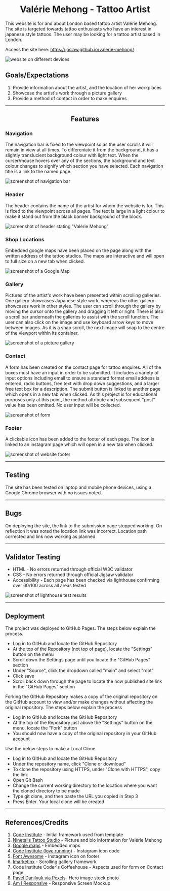 # <center> **Valérie Mehong - Tattoo Artist** </center>

This website is for and about London based tattoo artist Valérie Mehong. The site is targeted towards tattoo enthusiasts who have an interest in japanese style tattoos. The user may be looking for a tattoo artist based in London.

Access the site here: https://joslaw.github.io/valerie-mehong/

![website on different devices](/assets/images/readme_docs/devices_ss.jpg)

## **Goals/Expectations**
1. Provide information about the artist, and the location of her workplaces
2. Showcase the artist's work through a picture gallery
3. Provide a method of contact in order to make enquires

---

## <center> **Features** </center>

 ### **Navigation**
 The navigation bar is fixed to the viewpoint so as the user scrolls it will remain in view at all times. To differeniate it from the background, it has a slightly translucient background colour with light text. When the curser/mouse hovers over any of the sections, the background and text colour changes to signify which section you have selected. Each navigation title is a link to the named page.

![screenshot of navigation bar](/assets/images/readme_docs/nav_ss.jpg)

 ### **Header**
 The header contains the name of the artist for whom the website is for. This is fixed to the viewpoint across all pages. The text is large in a light colour to make it stand out from the black banner background of the block. 

![screenshot of header stating "Valérie Mehong"](/assets/images/readme_docs/header2_ss.jpg)

 ### **Shop Locations**
 Embedded google maps have been placed on the page along with the written address of the tattoo studios. The maps are interactive and will open to full size on a new tab when clicked.

![screenshot of a Google Map](/assets/images/readme_docs/map_ss.jpg)

 ### **Gallery**
 Pictures of the artist's work have been presented within scrolling galleries. One gallery showcases Japanese style work, whereas the other gallery showcases work in other styles. The user can scroll through the gallery by moving the cursor onto the gallery and dragging it left or right. There is also a scroll bar underneath the galleries to assist with the scroll function. The user can also click on the image and use keyboard arrow keys to move between images. As it is a snap scroll, the next image will snap to the centre of the viewport within its container.

![screenshot of a picture gallery](/assets/images/readme_docs/gallery_ss.jpg)

 ### **Contact**
 A form has been created on the contact page for tattoo enquires. All of the boxes must have an input in order to be submitted. It includes a variety of input options including email to ensure a standard format email address is entered, radio buttons, free text with drop down suggestions, and a larger free text box for a description. The submit button is linked to another page which opens in a new tab when clicked. As this project is for educational purposes only at this point, the method attribute and subsequent "post" value has been omitted. No user input will be collected.

![screenshot of form](/assets/images/readme_docs/form_ss.jpg)
 
 ### **Footer**
 A clickable icon has been added to the footer of each page. The icon is linked to an instagram page which will open in a new tab when clicked.

![screenshot of website footer](/assets/images/readme_docs/footer_ss.jpg)

---

## **Testing**

The site has been tested on laptop and mobile phone devices, using a Google Chrome browser with no issues noted.

---

## **Bugs**

On deploying the site, the link to the submission page stopped working. On reflection it was noted the location link was incorrect. Location path corrected and link now working as planned

---

## **Validator Testing**
 - HTML - No errors returned through official W3C validator
 - CSS - No errors returned through official Jigsaw validator
 - Accessibility - Each page has been checked via lighthouse confirming over 60/100 across all areas tested

 ![screenshot of lighthouse test results](/assets/images/readme_docs/lighthouse_test.jpg)

---

## **Deployment**

The project was deployed to GitHub Pages. The steps below explain the process.

 - Log in to GitHub and locate the GitHub Repository
 - At the top of the Repository (not top of page), locate the "Settings" button on the menu
 - Scroll down the Settings page until you locate the "GitHub Pages" section
 - Under "Source", click the dropdown called "main" and select "root"
 - Click save
 - Scroll back down through the page to locate the now published site link in the "GitHub Pages" section

 Forking the GitHub Repository makes a copy of the original repository on the GitHub account to view and/or make changes without affecting the original repository. The steps below explain the process

 - Log in to GitHub and locate the GitHub Repository
 - At the top of the Repository just above the "Settings" button on the menu, locate the "Fork" button
 - You should now have a copy of the original repository in your GitHub account

Use the below steps to make a Local Clone
 - Log in to GitHub and locate the GitHub Repository
 - Under the repository name, click "Clone or download"
 - To clone the repository using HTTPS, under "Clone with HTTPS", copy the link
 - Open Git Bash
 - Change the current working directory to the location where you want the cloned directory to be made
 - Type git clone, and then paste the URL you copied in Step 3
 - Press Enter. Your local clone will be created

---

## **References/Credits**
1. [Code Institute](https://github.com/Code-Institute-Org/gitpod-full-template) - Initial framework used from template
2. [Ninetails Tattoo Studio](https://www.ninetailstattoo.com/) - Picture and bio information for Valérie Mehong
3. [Google maps](https://google.co.uk/maps) - Embedded maps
4. [Code Institute (love running)](https://github.com/Code-Institute-Solutions/love-running-2.0-sourcecode/tree/main/06-site-footer) - Instagram icon code 
5. [Font Awesome](https://fontawesome.com/) - Instagram icon on footer
6. [Imarketinx](https://www.imarketinx.de/artikel/responsive-image-gallery-with-css-scroll-snap.html) - Scrolling gallery framework
7. Code Institute Coder's Coffeehouse - Aspects used for form on Contact page
8. [Pavel Danilyuk via Pexels](https://www.pexels.com/photo/close-up-shot-of-a-vintage-tattoo-machine-6593371/)- Hero image stock photo
9. [Am I Responsive](https://ui.dev/amiresponsive) - Responsive Screen Mockup
